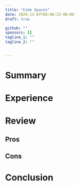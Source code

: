 ```yaml
---
title: "Code Spaces"
date: 2020-12-07T08:00:23-08:00
draft: true

github: ""
sponsors: []
tagline_1: ""
tagline_2: ""


---
```


# Summary

# Experience

# Review

## Pros

## Cons

# Conclusion